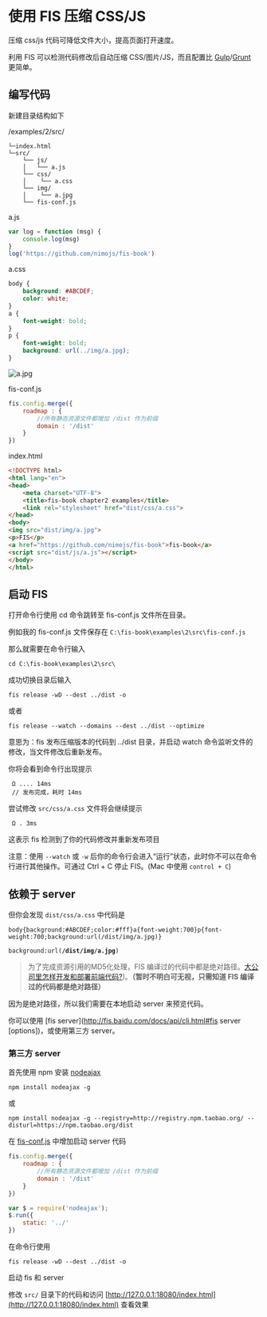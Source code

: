 # 使用 FIS 压缩 CSS/JS

压缩 css/js 代码可降低文件大小，提高页面打开速度。

利用 FIS 可以检测代码修改后自动压缩 CSS/图片/JS，而且配置比 [Gulp](https://github.com/nimojs/gulp-book)/[Grunt](http://www.gruntjs.net/) 更简单。

## 编写代码
新建目录结构如下

/examples/2/src/

```
└─index.html
└─src/
    └── js/
    │   └── a.js
    └── css/
    │    └── a.css
    └── img/
    │    └── a.jpg
    └── fis-conf.js
```

a.js
```js
var log = function (msg) {
    console.log(msg)
}
log('https://github.com/nimojs/fis-book')
```

a.css
```css
body {
    background: #ABCDEF;
    color: white;
}
a {
    font-weight: bold;
}
p {
    font-weight: bold;
    background: url(../img/a.jpg);
}
```

![a.jpg](https://github.com/nimojs/fis-book/blob/master/examples/2/src/img/a.jpg)

fis-conf.js
```js
fis.config.merge({
    roadmap : {
        //所有静态资源文件都增加 /dist 作为前缀
        domain : '/dist'
    }
})
```

index.html
```html
<!DOCTYPE html>
<html lang="en">
<head>
    <meta charset="UTF-8">
    <title>fis-book chapter2 examples</title>
    <link rel="stylesheet" href="dist/css/a.css">
</head>
<body>
<img src="dist/img/a.jpg">
<p>FIS</p>
<a href="https://github.com/nimojs/fis-book">fis-book</a>
<script src="dist/js/a.js"></script>
</body>
</html>
```

## 启动 FIS

打开命令行使用 cd 命令跳转至 fis-conf.js 文件所在目录。

例如我的 fis-conf.js 文件保存在 `C:\fis-book\examples\2\src\fis-conf.js`

那么就需要在命令行输入

```
cd C:\fis-book\examples\2\src\
```

成功切换目录后输入

```
fis release -wD --dest ../dist -o
```
或者
```
fis release --watch --domains --dest ../dist --optimize
```
意思为：fis 发布压缩版本的代码到 ../dist 目录，并启动 watch 命令监听文件的修改，当文件修改后重新发布。

你将会看到命令行出现提示
```
 Ω .... 14ms
 // 发布完成，耗时 14ms
```
尝试修改 `src/css/a.css` 文件将会继续提示

```
 Ω . 3ms
```
这表示 fis 检测到了你的代码修改并重新发布项目


注意：使用 `--watch` 或 `-w`  后你的命令行会进入“运行”状态，此时你不可以在命令行进行其他操作。可通过 Ctrl + C 停止 FIS。(Mac 中使用 `control + C`)


## 依赖于 server

但你会发现 `dist/css/a.css` 中代码是

```
body{background:#ABCDEF;color:#fff}a{font-weight:700}p{font-weight:700;background:url(/dist/img/a.jpg)}
```
<code>background:url(<strong>/dist/img/a.jpg</strong>)</code>

> 为了完成资源引用的MD5化处理，FIS 编译过的代码中都是绝对路径。[大公司里怎样开发和部署前端代码?](https://github.com/fouber/blog/issues/6))。**（暂时不明白可无视，只需知道 FIS 编译过的代码都是绝对路径）**

因为是绝对路径，所以我们需要在本地启动 server 来预览代码。

你可以使用 [fis server](http://fis.baidu.com/docs/api/cli.html#fis server <command> [options])，或使用第三方 server。

### 第三方 server

首先使用 npm 安装 [nodeajax](https://github.com/nimojs/nodeajax)

```
npm install nodeajax -g
```
或
```
npm install nodeajax -g --registry=http://registry.npm.taobao.org/ --disturl=https://npm.taobao.org/dist
```

在 [fis-conf.js](https://github.com/nimojs/fis-book/blob/master/examples/2/src/fis-conf.js) 中增加启动 server 代码

```js
fis.config.merge({
    roadmap : {
        //所有静态资源文件都增加 /dist 作为前缀
        domain : '/dist'
    }
})

var $ = require('nodeajax');
$.run({
    static: '../'
})
```

在命令行使用
```
fis release -wD --dest ../dist -o
```
启动 fis 和 server

修改 `src/` 目录下的代码和访问 [http://127.0.0.1:18080/index.html](http://127.0.0.1:18080/index.html) 查看效果

